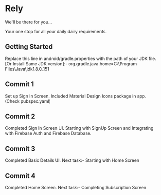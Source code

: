 # Rely

We'll be there for you...

Your one stop for all your daily dairy requirements.

## Getting Started

Replace this line in android/gradle.properties with the path of your JDK file. [Or Install Same JDK version]:- 
org.gradle.java.home=C:\\Program Files\\Java\\jdk1.8.0_151

## Commit 1
Set up Sign In Screen.
Included Material Design Icons package in app. (Check pubspec.yaml)

## Commit 2
Completed Sign In Screen UI.
Starting with SignUp Screen and Integrating with Firebase Auth and Firebase Database.

## Commit 3
Completed Basic Details UI.
Next task:- Starting with Home Screen

## Commit 4
Completed Home Screen.
Next task:- Completing Subscription Screen